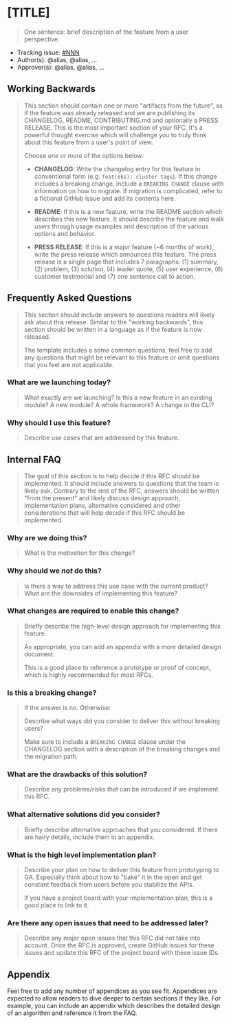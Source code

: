 # [TITLE]

> One sentence: brief description of the feature from a user perspective.

* Tracking issue: [#NNN](https://github.com/aws/aws-cdk-rfcs/issues/NNN)
* Author(s): @alias, @alias, ...
* Approver(s): @alias, @alias, ...

## Working Backwards

> This section should contain one or more "artifacts from the future", as if the
> feature was already released and we are publishing its CHANGELOG, README, CONTRIBUTING.md and
> optionally a PRESS RELEASE. This is the most important section of your RFC.
> It's a powerful thought exercise which will challenge you to truly think about
> this feature from a user's point of view.
>
> Choose *one or more* of the options below:
>
> * **CHANGELOG**: Write the changelog entry for this feature in conventional form
> (e.g. `feat(eks): cluster tags`). If this change includes a breaking change,
> include a `BREAKING CHANGE` clause with information on how to migrate. If
> migration is complicated, refer to a fictional GitHub issue and add its
> contents here.
>
> * **README**: If this is a new feature, write the README section which describes
> this new feature. It should describe the feature and walk users through usage
> examples and description of the various options and behavior.
>
> * **PRESS RELEASE**: If this is a major feature (~6 months of work), write the
> press release which announces this feature. The press release is a single page
> that includes 7 paragraphs: (1) summary, (2) problem, (3) solution, (4) leader
> quote, (5) user experience, (6) customer testimonial and (7) one sentence call
> to action.

## Frequently Asked Questions

> This section should include answers to questions readers will likely ask about
> this release. Similar to the "working backwards", this section should be
> written in a language as if the feature is now released.
>
> The template includes a some common questions, feel free to add any questions
> that might be relevant to this feature or omit questions that you feel are not
> applicable.

### What are we launching today?

> What exactly are we launching? Is this a new feature in an existing module? A
> new module? A whole framework? A change in the CLI?

### Why should I use this feature?

> Describe use cases that are addressed by this feature.

## Internal FAQ

> The goal of this section is to help decide if this RFC should be implemented.
> It should include answers to questions that the team is likely ask. Contrary
> to the rest of the RFC, answers should be written "from the present" and
> likely discuss design approach, implementation plans, alternative considered
> and other considerations that will help decide if this RFC should be
> implemented.

### Why are we doing this?

> What is the motivation for this change?

### Why should we _not_ do this?

> Is there a way to address this use case with the current product? What are the
> downsides of implementing this feature?

### What changes are required to enable this change?

> Briefly describe the high-level design approach for implementing this feature.
>
> As appropriate, you can add an appendix with a more detailed design document.
>
> This is a good place to reference a prototype or proof of concept, which is
> highly recommended for most RFCs.

### Is this a breaking change?

> If the answer is no. Otherwise:
>
> Describe what ways did you consider to deliver this without breaking users?
>
> Make sure to include a `BREAKING CHANGE` clause under the CHANGELOG section with a description of the breaking
> changes and the migration path.

### What are the drawbacks of this solution?

> Describe any problems/risks that can be introduced if we implement this RFC.

### What alternative solutions did you consider?

> Briefly describe alternative approaches that you considered. If there are
> hairy details, include them in an appendix.

### What is the high level implementation plan?

> Describe your plan on how to deliver this feature from prototyping to GA.
> Especially think about how to "bake" it in the open and get constant feedback
> from users before you stabilize the APIs.
>
> If you have a project board with your implementation plan, this is a good
> place to link to it.

### Are there any open issues that need to be addressed later?

> Describe any major open issues that this RFC did not take into account. Once
> the RFC is approved, create GitHub issues for these issues and update this RFC
> of the project board with these issue IDs.

## Appendix

Feel free to add any number of appendices as you see fit. Appendices are
expected to allow readers to dive deeper to certain sections if they like. For
example, you can include an appendix which describes the detailed design of an
algorithm and reference it from the FAQ.

